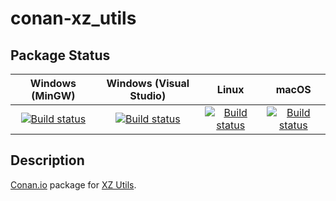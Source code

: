 # conan-xz_utils

## Package Status

| Windows (MinGW) | Windows (Visual Studio) | Linux | macOS |
|:---------------:|:-----------------------:|:-----:|:-----:|
|[![Build status](https://ci.appveyor.com/api/projects/status/26i1q6r95yp3vs2q/branch/testing%2F5.2.5?svg=true)](https://ci.appveyor.com/project/SpaceIm/conan-xz_utils)|[![Build status](https://github.com/SpaceIm/conan-xz_utils/workflows/.github/workflows/windows.yml/badge.svg?branch=testing%2F5.2.5)](https://github.com/SpaceIm/conan-xz_utils/actions/workflows/windows.yml?query=branch%3Atesting%2F5.2.5)|[![Build status](https://github.com/SpaceIm/conan-xz_utils/workflows/.github/workflows/linux.yml/badge.svg?branch=testing%2F5.2.5)](https://github.com/SpaceIm/conan-xz_utils/actions/workflows/linux.yml?query=branch%3Atesting%2F5.2.5)|[![Build status](https://github.com/SpaceIm/conan-xz_utils/workflows/.github/workflows/macos.yml/badge.svg?branch=testing%2F5.2.5)](https://github.com/SpaceIm/conan-xz_utils/actions/workflows/macos.yml?query=branch%3Atesting%2F5.2.5)|

## Description

[Conan.io](https://conan.io) package for [XZ Utils](https://tukaani.org/xz).
